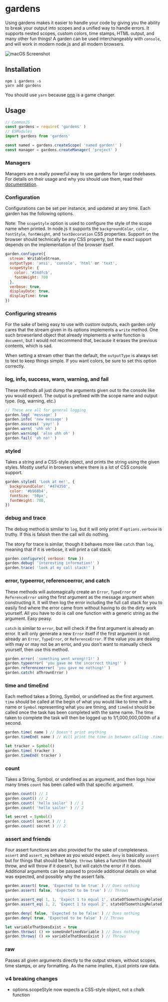 # gardens
Using gardens makes it easier to handle your code by giving you the ability to
break your output into scopes and a unified way to handle errors. It supports
nested scopes, custom colors, time stamps, HTML output, and many other fun things!
A garden can be used interchangeably with `console`, and will work in modern
node.js and all modern browsers.

![macOS Screenshot](/media/gardens.png)

## Installation
```Shell
npm i gardens -s
yarn add gardens
```

You should use `yarn` because [pnp](https://yarnpkg.com/en/docs/pnp) is a game changer.

## Usage
```JavaScript
// CommonJS
const gardens = require( 'gardens' )
// ESModules
import gardens from 'gardens'

const named = gardens.createScope( 'named garden!' )
const manager = gardens.createManager( 'project' )
```

### Managers
Managers are a really powerful way to use gardens for larger codebases. For details
on their usage and why you should use them, read their [documentation](/docs/managers.md).

### Configuration
Configurations can be set per instance, and updated at any time. Each garden
has the following options.

Note: The `scopeStyle` option is used to configure the style of the scope name when printed.
In node.js it supports the `backgroundColor`, `color`, `fontStyle`, `fontWeight`, and `textDecoration`
CSS properties. Support on the browser should technically be any CSS property, but
the exact support depends on the implementation of the browser itself.

```JavaScript
garden.configure({
  stream: WritableStream,
  outputType: 'ansi', 'console', 'html' or 'text',
  scopeStyle: {
    color: '#34dfcb',
    fontWeight: 700
  },
  verbose: true,
  displayDate: true,
  displayTime: true
})
```

### Configuring streams
For the sake of being easy to use with custom outputs, each garden only
cares that the stream given in its options implements a `write` method. One such
browserland object that already implements a write function is `document`, but I
would not recommend that, because it erases the previous contents, which is sad.

When setting a stream other than the default, the `outputType` is always set to
text to keep things simple. If you want colors, be sure to set this option correctly.

### log, info, success, warn, warning, and fail
These methods all just dump the arguments given out to the console like you would expect. The
output is prefixed with the scope name and output type. (log, warning, etc.)
```JavaScript
// These are all for general logging
garden.log( 'message' )
garden.info( 'new message' )
garden.success( 'yay!' )
garden.warn( 'uhh oh' )
garden.warning( 'also uhh oh' )
garden.fail( 'oh no!' )
```

### styled
Takes a string and a CSS-style object, and prints the string using the given styles.
Mostly useful in browsers where there is a lot of CSS console support.
```JavaScript
garden.styled( 'Look at me!', {
  backgroundColor: '#474350',
  color: '#b568b4',
  fontSize: '50px',
  fontWeight: 700,
})
```

### debug and trace
The debug method is similar to `log`, but it will only print if
`options.verbose` is truthy. If this is falsish then the call will do nothing.

The story for trace is similar, though it behaves more like `catch` than `log`, meaning
that if it is verbose, it will print a call stack.
```JavaScript
garden.configure({ verbose: true })
garden.debug( 'interesting information!' )
garden.trace( 'look at my call stack!' )
```

### error, typeerror, referenceerror, and catch
These methods will automagically create an `Error`, `TypeError` or `ReferenceError` using the
first argument as the message argument when constructing it. It will then log the error
including the full call stack for you to easily find where the error came from without
having to do the dirty work yourself. All you have to do is call one function with a
generic string as the argument. Easy peasy.

`catch` is similar to `error`, but will check if the first argument is already an error.
It will only generate a new `Error` itself if the first argument is not already an `Error`,
`TypeError`, or `ReferenceError`. If the value you are dealing with may or may not be
an error, and you don't want to manually check yourself, then use this method.
```JavaScript
garden.error( 'something went wrong!!1!' )
garden.typeerror( 'you gave me the incorrect thing!' )
garden.referenceerror( 'you gave me nothing!' )
garden.catch( aThrownError )
```

### time and timeEnd
Each method takes a String, Symbol, or undefined as the first argument. `time` should
be called at the begin of what you would like to time with a name or `Symbol` representing
what you are timing, and `timeEnd` should be called once the task has been completed with
the same name. The time taken to complete the task will then be logged up to 1/1,000,000,000th
of a second.
```JavaScript
garden.time( name ) // Doesn't print anything
garden.timeEnd( name ) // Will print the time in between calling .time() and now

let tracker = Symbol()
garden.time( tracker )
garden.timeEnd( tracker )
```

### count
Takes a String, Symbol, or undefined as an argument, and then logs how many times `count`
has been called with that specific argument.
```JavaScript
garden.count() // 1
garden.count() // 2
garden.count( 'hello sailor' ) // 1
garden.count( 'hello sailor' ) // 2

let secret = Symbol()
garden.count( secret ) // 1
garden.count( secret ) // 2
```

### assert and friends
Four assert functions are also provided for the sake of completeness. `assert`
and `assert_eq` behave as you would expect. `deny` is basically `assert` but for
things that should be falsey. `throws` takes a function that should throw, and will
throw if it doesn't, but will catch the error if it does. Additional arguments can
be passed to provide additional details on what was expected, and possibly why
the assert fails.
```JavaScript
garden.assert( true, 'Expected to be true' ) // Does nothing
garden.assert( false, 'Expected to be true' ) // Throws

garden.assert_eq( 1, 1, 'Expect 1 to equal 1', stateOfSomethingRelated ) // Does nothing
garden.assert_eq( 1, 2, 'Expect 1 to equal 2', stateOfSomethingRelated ) // Throws

garden.deny( false, 'Expected to be false' ) // Does nothing
garden.deny( true, 'Expected to be false' ) // Throws

let variableThatDoesExist = true
garden.throws( () => someUndefinedVariable ) // Does nothing
garden.throws( () => variableThatDoesExist ) // Throws
```

### raw
Passes all given arguments directly to the output stream, without scopes, time stamps, or
any formatting. As the name implies, it just prints raw data.

### v4 breaking changes
- options.scopeStyle now expects a CSS-style object, not a chalk function
